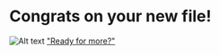 # Congrats on your new file! 
![Alt text](https://i.giphy.com/L0O3TQpp0WnSXmxV8p.gif)
["Ready for more?"]('https://app.wilco.gg')
